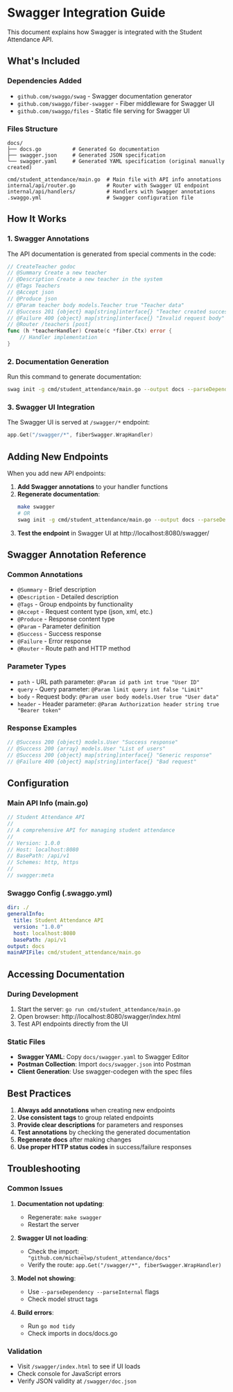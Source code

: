 # Swagger Integration Guide

This document explains how Swagger is integrated with the Student Attendance API.

## What's Included

### Dependencies Added
- `github.com/swaggo/swag` - Swagger documentation generator
- `github.com/swaggo/fiber-swagger` - Fiber middleware for Swagger UI
- `github.com/swaggo/files` - Static file serving for Swagger UI

### Files Structure
```
docs/
├── docs.go          # Generated Go documentation
├── swagger.json     # Generated JSON specification
└── swagger.yaml     # Generated YAML specification (original manually created)

cmd/student_attendance/main.go  # Main file with API info annotations
internal/api/router.go          # Router with Swagger UI endpoint
internal/api/handlers/          # Handlers with Swagger annotations
.swaggo.yml                     # Swagger configuration file
```

## How It Works

### 1. Swagger Annotations
The API documentation is generated from special comments in the code:

```go
// CreateTeacher godoc
// @Summary Create a new teacher
// @Description Create a new teacher in the system
// @Tags Teachers
// @Accept json
// @Produce json
// @Param teacher body models.Teacher true "Teacher data"
// @Success 201 {object} map[string]interface{} "Teacher created successfully"
// @Failure 400 {object} map[string]interface{} "Invalid request body"
// @Router /teachers [post]
func (h *teacherHandler) Create(c *fiber.Ctx) error {
    // Handler implementation
}
```

### 2. Documentation Generation
Run this command to generate documentation:
```bash
swag init -g cmd/student_attendance/main.go --output docs --parseDependency --parseInternal
```

### 3. Swagger UI Integration
The Swagger UI is served at `/swagger/*` endpoint:
```go
app.Get("/swagger/*", fiberSwagger.WrapHandler)
```

## Adding New Endpoints

When you add new API endpoints:

1. **Add Swagger annotations** to your handler functions
2. **Regenerate documentation**:
   ```bash
   make swagger
   # OR
   swag init -g cmd/student_attendance/main.go --output docs --parseDependency --parseInternal
   ```
3. **Test the endpoint** in Swagger UI at http://localhost:8080/swagger/

## Swagger Annotation Reference

### Common Annotations
- `@Summary` - Brief description
- `@Description` - Detailed description  
- `@Tags` - Group endpoints by functionality
- `@Accept` - Request content type (json, xml, etc.)
- `@Produce` - Response content type
- `@Param` - Parameter definition
- `@Success` - Success response
- `@Failure` - Error response
- `@Router` - Route path and HTTP method

### Parameter Types
- `path` - URL path parameter: `@Param id path int true "User ID"`
- `query` - Query parameter: `@Param limit query int false "Limit"`
- `body` - Request body: `@Param user body models.User true "User data"`
- `header` - Header parameter: `@Param Authorization header string true "Bearer token"`

### Response Examples
```go
// @Success 200 {object} models.User "Success response"
// @Success 200 {array} models.User "List of users"
// @Success 200 {object} map[string]interface{} "Generic response"
// @Failure 400 {object} map[string]interface{} "Bad request"
```

## Configuration

### Main API Info (main.go)
```go
// Student Attendance API
//
// A comprehensive API for managing student attendance
//
// Version: 1.0.0
// Host: localhost:8080
// BasePath: /api/v1
// Schemes: http, https
//
// swagger:meta
```

### Swaggo Config (.swaggo.yml)
```yaml
dir: ./
generalInfo:
  title: Student Attendance API
  version: "1.0.0"
  host: localhost:8080
  basePath: /api/v1
output: docs
mainAPIFile: cmd/student_attendance/main.go
```

## Accessing Documentation

### During Development
1. Start the server: `go run cmd/student_attendance/main.go`
2. Open browser: http://localhost:8080/swagger/index.html
3. Test API endpoints directly from the UI

### Static Files
- **Swagger YAML**: Copy `docs/swagger.yaml` to Swagger Editor
- **Postman Collection**: Import `docs/swagger.json` into Postman
- **Client Generation**: Use swagger-codegen with the spec files

## Best Practices

1. **Always add annotations** when creating new endpoints
2. **Use consistent tags** to group related endpoints
3. **Provide clear descriptions** for parameters and responses
4. **Test annotations** by checking the generated documentation
5. **Regenerate docs** after making changes
6. **Use proper HTTP status codes** in success/failure responses

## Troubleshooting

### Common Issues

1. **Documentation not updating**:
   - Regenerate: `make swagger`
   - Restart the server

2. **Swagger UI not loading**:
   - Check the import: `_ "github.com/michaelwp/student_attendance/docs"`
   - Verify the route: `app.Get("/swagger/*", fiberSwagger.WrapHandler)`

3. **Model not showing**:
   - Use `--parseDependency --parseInternal` flags
   - Check model struct tags

4. **Build errors**:
   - Run `go mod tidy`
   - Check imports in docs/docs.go

### Validation
- Visit `/swagger/index.html` to see if UI loads
- Check console for JavaScript errors
- Verify JSON validity at `/swagger/doc.json`